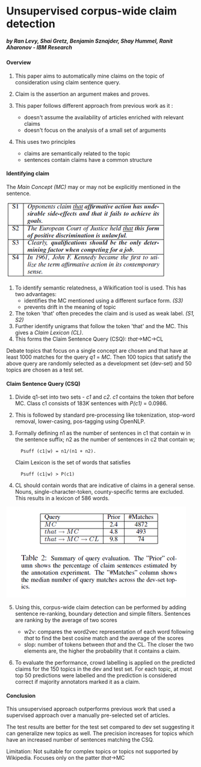 # Unsupervised corpus-wide claim detection

##### by Ran Levy, Shai Gretz, Benjamin Sznajder, Shay Hummel, Ranit Aharonov - IBM Research

#### Overview

1. This paper aims to automatically mine claims on the topic of consideration using claim sentence query. 
2. Claim is the assertion an argument makes and proves. 
3. This paper follows different approach from previous work as it :
   - doesn't assume the availability of articles enriched with relevant claims
   - doesn't focus on the analysis of a small set of arguments

4. This uses two principles
   - claims are semantically related to the topic
   - sentences contain claims have a common structure

#### Identifying claim

The *Main Concept (MC)* may or may not be explicitly mentioned in the sentence.

<img src = "Discourse/Capture.PNG">

1. To identify semantic relatedness, a Wikification tool is used. This has two advantages:
   - identifies the MC mentioned using a different surface form. *(S3)*
   - prevents drift in the meaning of topic 
2. The token 'that' often precedes the claim and is used as weak label. *(S1, S2)*
3. Further identify unigrams that follow the token 'that' and the MC. This gives a *Claim Lexicon (CL)*.
4. This forms the Claim Sentence Query (CSQ): *that*->MC->CL

Debate topics that focus on a single concept are chosen and that have at least 1000 matches for the query *q1* = *MC*. Then 100 topics that satisfy the above query are randomly selected as a development set (dev-set) and 50 topics are chosen as a test set. 

#### Claim Sentence Query (CSQ)

1. Divide q1-set into two sets - *c1* and *c2*. *c1* contains the token *that* before MC.  Class c1 consists of 183*K* sentences with *P(c1)* = 0.0986.

2. This is followed by standard pre-processing like tokenization, stop-word removal, lower-casing, pos-tagging using OpenNLP. 

3. Formally defining n1 as the number of sentences in c1 that contain w in the sentence suffix; n2 as the number of sentences in c2 that contain w;
   
         Psuff (c1|w) = n1/(n1 + n2).
   
   Claim Lexicon is the set of words that satisfies
  
         Psuff (c1|w) > P(c1)
   

  4. CL should contain words that are indicative of claims in a general sense. Nouns, single-character-token, county-specific terms are excluded. This results in a lexicon of 586 words.

    
   <img src = "Discourse/Capture2.PNG">

  5. Using this, corpus-wide claim detection can be performed by adding sentence re-ranking, boundary detection and simple filters. Sentences are ranking by the average of two scores

       - w2v: compares the word2vec representation of each word following *that* to find the best cosine match and the average of the scores
       - slop: number of tokens between *that* and the CL. The closer the two elements are, the higher the probability that it contains a claim. 

  6. To evaluate the performance, crowd labelling is applied on the predicted claims for the 150 topics in the dev and test set. For each topic, at most top 50 predictions were labelled and the prediction is considered correct if majority annotators marked it as a claim.

#### Conclusion

This unsupervised approach outperforms previous work that used a supervised approach over a manually pre-selected set of articles. 

The test results are better for the test set compared to dev set suggesting it can generalize new topics as well. The precision increases for topics which have an increased number of sentences matching the CSQ.

Limitation: Not suitable for complex topics or topics not supported by Wikipedia. Focuses only on the patter *that*->MC

  
